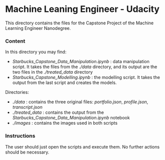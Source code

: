 # Machine Leaning Engineer  - Udacity

This directory contains the files for the Capstone Project of the Machine Learning Engineer Nanodegree.

### Content

In this directory you may find:

* _Starbucks_Capstone_Data_Manipulation.ipynb_ : data manipulation script. It takes the files from the _./data_ directory, and its output are the two files in the _./treated_data_ directory
* _Starbucks_Capstone_Modelling.ipynb_ : the modelling script. It takes the output from the last script and creates the models.

Directories:

* _./data_  : contains the three original files: _portfolio.json_, _profile.json_, _transcript.json_
*  _./treated_data_ : contains the output from the _Starbucks_Capstone_Data_Manipulation.ipynb_ notebook
* _./images_ : contains the images used in both scripts



### Instructions

The user should just open the scripts and execute them. No further actions should be necessary.

